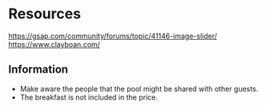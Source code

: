 # Resources

https://gsap.com/community/forums/topic/41146-image-slider/
https://www.clayboan.com/

## Information

- Make aware the people that the pool might be shared with other guests.
- The breakfast is not included in the price.